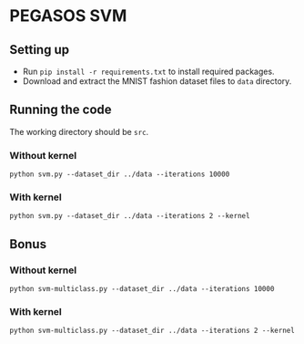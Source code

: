# PEGASOS SVM

## Setting up

- Run `pip install -r requirements.txt` to install required packages.
- Download and extract the MNIST fashion dataset files to `data` directory.

## Running the code

The working directory should be `src`.

### Without kernel

```
python svm.py --dataset_dir ../data --iterations 10000
```

### With kernel
```
python svm.py --dataset_dir ../data --iterations 2 --kernel
```

## Bonus

### Without kernel

```
python svm-multiclass.py --dataset_dir ../data --iterations 10000
```

### With kernel
```
python svm-multiclass.py --dataset_dir ../data --iterations 2 --kernel
```